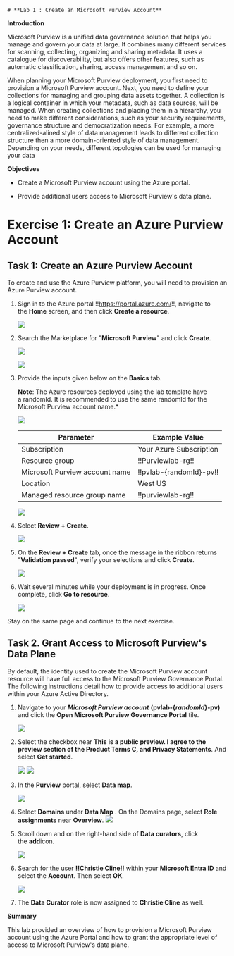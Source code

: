     # **Lab 1 : Create an Microsoft Purview Account**

**Introduction**

Microsoft Purview is a unified data governance solution that helps you
manage and govern your data at large. It combines many different
services for scanning, collecting, organizing and sharing metadata. It
uses a catalogue for discoverability, but also offers other features,
such as automatic classification, sharing, access management and so on.

When planning your Microsoft Purview deployment, you first need to
provision a Microsoft Purview account. Next, you need to define your
collections for managing and grouping data assets together. A collection
is a logical container in which your metadata, such as data sources,
will be managed. When creating collections and placing them in a
hierarchy, you need to make different considerations, such as your
security requirements, governance structure and democratization needs.
For example, a more centralized-alined style of data management leads to
different collection structure then a more domain-oriented style of data
management. Depending on your needs, different topologies can be used
for managing your data

**Objectives**

- Create a Microsoft Purview account using the Azure portal.

- Provide additional users access to Microsoft Purview's data plane.

# Exercise 1: Create an Azure Purview Account

## **Task 1: Create an Azure Purview Account**

To create and use the Azure Purview platform, you will need to provision
an Azure Purview account.

1.  Sign in to the Azure portal !!https://portal.azure.com/!!, navigate to
    the **Home** screen, and then click **Create a resource**.

    ![](./media/image1.png)

2.  Search the Marketplace for "**Microsoft Purview**" and
    click **Create**.

    ![](./media/image2.png)
    
    ![](./media/image3.png)

3.  Provide the inputs given below on the **Basics** tab.

    **Note**:
     The Azure resources deployed using the lab template have a randomId.
     It is recommended to use the same randomId for the Microsoft Purview
     account name.*

    ![](./media/image4.png)

    |Parameter|	Example Value|
    |---|---|
    |Subscription|	Your Azure Subscription|
    |Resource group	|!!Purviewlab-rg!!|
    |Microsoft Purview account name|	!!pvlab-{randomId}-pv!!|
    |Location|	West US|
    |Managed resource group name|	!!purviewlab-rg!!|

    ![](./media/image5.png)

4.  Select **Review + Create**.

    ![](./media/image6.png)

5.  On the **Review + Create** tab, once the message in the ribbon
    returns "**Validation passed**", verify your selections and
    click **Create**.

     ![](./media/image7.png)

6.  Wait several minutes while your deployment is in progress. Once
    complete, click **Go to resource**.

     ![](./media/image8.png)

Stay on the same page and continue to the next exercise.

## Task 2. Grant Access to Microsoft Purview's Data Plane

By default, the identity used to create the Microsoft Purview account
resource will have full access to the Microsoft Purview Governance
Portal. The following instructions detail how to provide access to
additional users within your Azure Active Directory.

1.  Navigate to your ***Microsoft Purview account***
    **(pvlab-{*randomId*}-pv)** and click the **Open Microsoft Purview
    Governance Portal** tile.

      ![](./media/image9.png)

2.  Select the checkbox near **This is a public preview. I agree to the
    preview section of the Product Terms C, and Privacy Statements**.
    And select **Get started**.

      ![](./media/image10.png)
     ![](./media/image11.png)

3.  In the **Purview** portal, select **Data map**.

      ![](./media/image12.png)

4.  Select **Domains** under **Data Map** . On the Domains page,
    select **Role assignments** near **Overview**.
      ![](./media/image13.png)

5.  Scroll down and on the right-hand side of **Data curators**, click
    the **add**icon.

     ![](./media/image14.png)

6.  Search for the user **!!Christie Cline!!** within your **Microsoft
    Entra ID** and select the **Account**. Then select **OK**.

     ![](./media/image15.png)

7.  The **Data Curator** role is now assigned to **Christie Cline** as
    well.

**Summary**

This lab provided an overview of how to provision a Microsoft Purview
account using the Azure Portal and how to grant the appropriate level of
access to Microsoft Purview's data plane.
